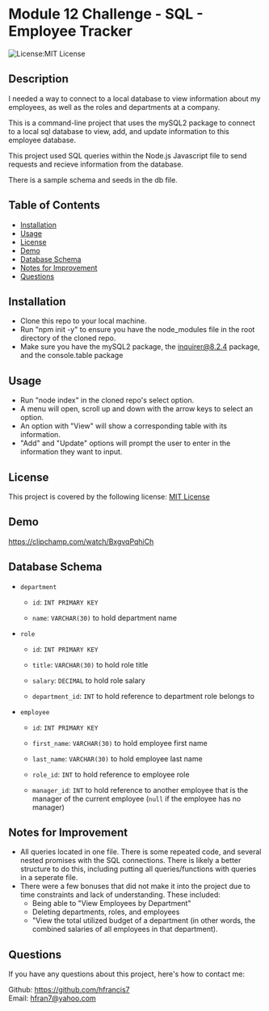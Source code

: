 # Module 12 Challenge - SQL - Employee Tracker
  ![License:MIT License](https://img.shields.io/badge/License-MIT-yellow.svg) 

  ## Description
  
  I needed a way to connect to a local database to view information about my employees, as well as the roles and departments at a company.
  
  This is a command-line project that uses the mySQL2 package to connect to a local sql database to view, add, and update information to this employee database.
  
  This project used SQL queries within the Node.js Javascript file to send requests and recieve information from the database. 
  
  There is a sample schema and seeds in the db file.
  
  
  ## Table of Contents
  
  - [Installation](#installation)
  - [Usage](#usage)
  - [License](#license)
  - [Demo](#demo)
  - [Database Schema](#database-schema)
  - [Notes for Improvement](#notes-for-improvement)
  - [Questions](#questions)
  
  ## Installation
  
  - Clone this repo to your local machine.
  - Run "npm init -y" to ensure you have the node_modules file in the root directory of the cloned repo.
  - Make sure you have the mySQL2 package, the inquirer@8.2.4 package, and the console.table package
  
  ## Usage
  
  - Run "node index" in the cloned repo's select option. 
  - A menu will open, scroll up and down with the arrow keys to select an option.
  - An option with "View" will show a corresponding table with its information.
  - "Add" and "Update" options will prompt the user to enter in the information they want to input.
  
  ## License
  This project is covered by the following license: 
  [MIT License](https://choosealicense.com/licenses/mit/)
  

  ## Demo
  
  https://clipchamp.com/watch/BxgvqPqhiCh

  ## Database Schema

  * `department`

    * `id`: `INT PRIMARY KEY`

    * `name`: `VARCHAR(30)` to hold department name

* `role`

    * `id`: `INT PRIMARY KEY`

    * `title`: `VARCHAR(30)` to hold role title

    * `salary`: `DECIMAL` to hold role salary

    * `department_id`: `INT` to hold reference to department role belongs to

* `employee`

    * `id`: `INT PRIMARY KEY`

    * `first_name`: `VARCHAR(30)` to hold employee first name

    * `last_name`: `VARCHAR(30)` to hold employee last name

    * `role_id`: `INT` to hold reference to employee role

    * `manager_id`: `INT` to hold reference to another employee that is the manager of the current employee (`null` if the employee has no manager)


## Notes for Improvement
- All queries located in one file. There is some repeated code, and several nested promises with the SQL connections. There is likely a better structure to do this, including putting all queries/functions with queries in a seperate file.
- There were a few bonuses that did not make it into the project due to time constraints and lack of understanding. These included:
    - Being able to "View Employees by Department"
    - Deleting departments, roles, and employees
    - "View the total utilized budget of a department (in other words, the combined salaries of all employees in that department).
  
## Questions

If you have any questions about this project, here's how to contact me:

Github: https://github.com/hfrancis7 <br>
Email: hfran7@yahoo.com
